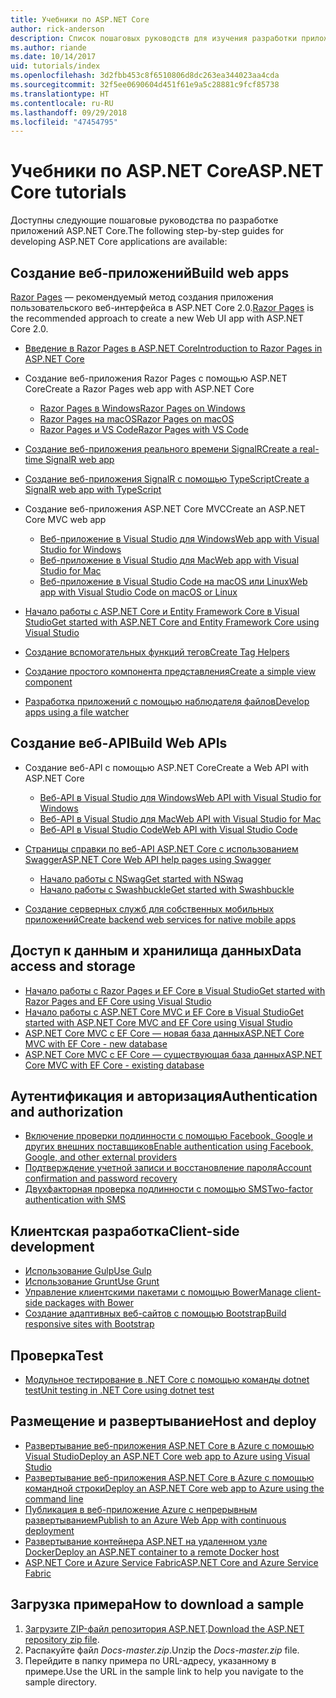 ```yaml
---
title: Учебники по ASP.NET Core
author: rick-anderson
description: Список пошаговых руководств для изучения разработки приложений ASP.NET Core.
ms.author: riande
ms.date: 10/14/2017
uid: tutorials/index
ms.openlocfilehash: 3d2fbb453c8f6510806d8dc263ea344023aa4cda
ms.sourcegitcommit: 32f5ee0690604d451f61e9a5c28881c9fcf85738
ms.translationtype: HT
ms.contentlocale: ru-RU
ms.lasthandoff: 09/29/2018
ms.locfileid: "47454795"
---
```

# <a name="aspnet-core-tutorials"></a><span data-ttu-id="46e7b-103">Учебники по ASP.NET Core</span><span class="sxs-lookup"><span data-stu-id="46e7b-103">ASP.NET Core tutorials</span></span>

<span data-ttu-id="46e7b-104">Доступны следующие пошаговые руководства по разработке приложений ASP.NET Core.</span><span class="sxs-lookup"><span data-stu-id="46e7b-104">The following step-by-step guides for developing ASP.NET Core applications are available:</span></span>

## <a name="build-web-apps"></a><span data-ttu-id="46e7b-105">Создание веб-приложений</span><span class="sxs-lookup"><span data-stu-id="46e7b-105">Build web apps</span></span>

<span data-ttu-id="46e7b-106">[Razor Pages](xref:razor-pages/index) — рекомендуемый метод создания приложения пользовательского веб-интерфейса в ASP.NET Core 2.0.</span><span class="sxs-lookup"><span data-stu-id="46e7b-106">[Razor Pages](xref:razor-pages/index) is the recommended approach to create a new Web UI app with ASP.NET Core 2.0.</span></span>

* [<span data-ttu-id="46e7b-107">Введение в Razor Pages в ASP.NET Core</span><span class="sxs-lookup"><span data-stu-id="46e7b-107">Introduction to Razor Pages in ASP.NET Core</span></span>](xref:razor-pages/index)
* <span data-ttu-id="46e7b-108">Создание веб-приложения Razor Pages с помощью ASP.NET Core</span><span class="sxs-lookup"><span data-stu-id="46e7b-108">Create a Razor Pages web app with ASP.NET Core</span></span>

   * [<span data-ttu-id="46e7b-109">Razor Pages в Windows</span><span class="sxs-lookup"><span data-stu-id="46e7b-109">Razor Pages on Windows</span></span>](xref:tutorials/razor-pages/index)
   * [<span data-ttu-id="46e7b-110">Razor Pages на macOS</span><span class="sxs-lookup"><span data-stu-id="46e7b-110">Razor Pages on macOS</span></span>](xref:tutorials/razor-pages-mac/index)
   * [<span data-ttu-id="46e7b-111">Razor Pages и VS Code</span><span class="sxs-lookup"><span data-stu-id="46e7b-111">Razor Pages with VS Code</span></span>](xref:tutorials/razor-pages-vsc/index)  

* [<span data-ttu-id="46e7b-112">Создание веб-приложения реального времени SignalR</span><span class="sxs-lookup"><span data-stu-id="46e7b-112">Create a real-time SignalR web app</span></span>](xref:tutorials/signalr)
* [<span data-ttu-id="46e7b-113">Создание веб-приложения SignalR с помощью TypeScript</span><span class="sxs-lookup"><span data-stu-id="46e7b-113">Create a SignalR web app with TypeScript</span></span>](xref:tutorials/signalr-typescript-webpack)

* <span data-ttu-id="46e7b-114">Создание веб-приложения ASP.NET Core MVC</span><span class="sxs-lookup"><span data-stu-id="46e7b-114">Create an ASP.NET Core MVC web app</span></span>

   * [<span data-ttu-id="46e7b-115">Веб-приложение в Visual Studio для Windows</span><span class="sxs-lookup"><span data-stu-id="46e7b-115">Web app with Visual Studio for Windows</span></span>](xref:tutorials/first-mvc-app/index)
   * [<span data-ttu-id="46e7b-116">Веб-приложение в Visual Studio для Mac</span><span class="sxs-lookup"><span data-stu-id="46e7b-116">Web app with Visual Studio for Mac</span></span>](xref:tutorials/first-mvc-app-mac/index)
   * [<span data-ttu-id="46e7b-117">Веб-приложение в Visual Studio Code на macOS или Linux</span><span class="sxs-lookup"><span data-stu-id="46e7b-117">Web app with Visual Studio Code on macOS or Linux</span></span>](xref:tutorials/first-mvc-app-xplat/index)

* [<span data-ttu-id="46e7b-118">Начало работы с ASP.NET Core и Entity Framework Core в Visual Studio</span><span class="sxs-lookup"><span data-stu-id="46e7b-118">Get started with ASP.NET Core and Entity Framework Core using Visual Studio</span></span>](xref:data/ef-mvc/index)
* [<span data-ttu-id="46e7b-119">Создание вспомогательных функций тегов</span><span class="sxs-lookup"><span data-stu-id="46e7b-119">Create Tag Helpers</span></span>](xref:mvc/views/tag-helpers/authoring)
* [<span data-ttu-id="46e7b-120">Создание простого компонента представления</span><span class="sxs-lookup"><span data-stu-id="46e7b-120">Create a simple view component</span></span>](xref:mvc/views/view-components#walkthrough-creating-a-simple-view-component)
* [<span data-ttu-id="46e7b-121">Разработка приложений с помощью наблюдателя файлов</span><span class="sxs-lookup"><span data-stu-id="46e7b-121">Develop apps using a file watcher</span></span>](xref:tutorials/dotnet-watch)

## <a name="build-web-apis"></a><span data-ttu-id="46e7b-122">Создание веб-API</span><span class="sxs-lookup"><span data-stu-id="46e7b-122">Build Web APIs</span></span>

* <span data-ttu-id="46e7b-123">Создание веб-API с помощью ASP.NET Core</span><span class="sxs-lookup"><span data-stu-id="46e7b-123">Create a Web API with ASP.NET Core</span></span>

  * [<span data-ttu-id="46e7b-124">Веб-API в Visual Studio для Windows</span><span class="sxs-lookup"><span data-stu-id="46e7b-124">Web API with Visual Studio for Windows</span></span>](xref:tutorials/first-web-api)
  * [<span data-ttu-id="46e7b-125">Веб-API в Visual Studio для Mac</span><span class="sxs-lookup"><span data-stu-id="46e7b-125">Web API with Visual Studio for Mac</span></span>](xref:tutorials/first-web-api-mac)
  * [<span data-ttu-id="46e7b-126">Веб-API в Visual Studio Code</span><span class="sxs-lookup"><span data-stu-id="46e7b-126">Web API with Visual Studio Code</span></span>](xref:tutorials/web-api-vsc)

* [<span data-ttu-id="46e7b-127">Страницы справки по веб-API ASP.NET Core с использованием Swagger</span><span class="sxs-lookup"><span data-stu-id="46e7b-127">ASP.NET Core Web API help pages using Swagger</span></span>](xref:tutorials/web-api-help-pages-using-swagger)
  * [<span data-ttu-id="46e7b-128">Начало работы с NSwag</span><span class="sxs-lookup"><span data-stu-id="46e7b-128">Get started with NSwag</span></span>](xref:tutorials/get-started-with-nswag)
  * [<span data-ttu-id="46e7b-129">Начало работы с Swashbuckle</span><span class="sxs-lookup"><span data-stu-id="46e7b-129">Get started with Swashbuckle</span></span>](xref:tutorials/get-started-with-swashbuckle)

* [<span data-ttu-id="46e7b-130">Создание серверных служб для собственных мобильных приложений</span><span class="sxs-lookup"><span data-stu-id="46e7b-130">Create backend web services for native mobile apps</span></span>](xref:mobile/native-mobile-backend)

## <a name="data-access-and-storage"></a><span data-ttu-id="46e7b-131">Доступ к данным и хранилища данных</span><span class="sxs-lookup"><span data-stu-id="46e7b-131">Data access and storage</span></span>

* [<span data-ttu-id="46e7b-132">Начало работы с Razor Pages и EF Core в Visual Studio</span><span class="sxs-lookup"><span data-stu-id="46e7b-132">Get started with Razor Pages and EF Core using Visual Studio</span></span>](xref:data/ef-rp/intro)
* [<span data-ttu-id="46e7b-133">Начало работы с ASP.NET Core MVC и EF Core в Visual Studio</span><span class="sxs-lookup"><span data-stu-id="46e7b-133">Get started with ASP.NET Core MVC and EF Core using Visual Studio</span></span>](xref:data/ef-mvc/index)
* [<span data-ttu-id="46e7b-134">ASP.NET Core MVC с EF Core — новая база данных</span><span class="sxs-lookup"><span data-stu-id="46e7b-134">ASP.NET Core MVC with EF Core - new database</span></span>](/ef/core/get-started/aspnetcore/new-db)
* [<span data-ttu-id="46e7b-135">ASP.NET Core MVC с EF Core — существующая база данных</span><span class="sxs-lookup"><span data-stu-id="46e7b-135">ASP.NET Core MVC with EF Core - existing database</span></span>](/ef/core/get-started/aspnetcore/existing-db)

## <a name="authentication-and-authorization"></a><span data-ttu-id="46e7b-136">Аутентификация и авторизация</span><span class="sxs-lookup"><span data-stu-id="46e7b-136">Authentication and authorization</span></span>

* [<span data-ttu-id="46e7b-137">Включение проверки подлинности с помощью Facebook, Google и других внешних поставщиков</span><span class="sxs-lookup"><span data-stu-id="46e7b-137">Enable authentication using Facebook, Google, and other external providers</span></span>](xref:security/authentication/social/index)
* [<span data-ttu-id="46e7b-138">Подтверждение учетной записи и восстановление пароля</span><span class="sxs-lookup"><span data-stu-id="46e7b-138">Account confirmation and password recovery</span></span>](xref:security/authentication/accconfirm)
* [<span data-ttu-id="46e7b-139">Двухфакторная проверка подлинности с помощью SMS</span><span class="sxs-lookup"><span data-stu-id="46e7b-139">Two-factor authentication with SMS</span></span>](xref:security/authentication/2fa)

## <a name="client-side-development"></a><span data-ttu-id="46e7b-140">Клиентская разработка</span><span class="sxs-lookup"><span data-stu-id="46e7b-140">Client-side development</span></span>

* [<span data-ttu-id="46e7b-141">Использование Gulp</span><span class="sxs-lookup"><span data-stu-id="46e7b-141">Use Gulp</span></span>](xref:client-side/using-gulp)
* [<span data-ttu-id="46e7b-142">Использование Grunt</span><span class="sxs-lookup"><span data-stu-id="46e7b-142">Use Grunt</span></span>](xref:client-side/using-grunt)
* [<span data-ttu-id="46e7b-143">Управление клиентскими пакетами с помощью Bower</span><span class="sxs-lookup"><span data-stu-id="46e7b-143">Manage client-side packages with Bower</span></span>](xref:client-side/bower)
* [<span data-ttu-id="46e7b-144">Создание адаптивных веб-сайтов с помощью Bootstrap</span><span class="sxs-lookup"><span data-stu-id="46e7b-144">Build responsive sites with Bootstrap</span></span>](xref:client-side/bootstrap)

## <a name="test"></a><span data-ttu-id="46e7b-145">Проверка</span><span class="sxs-lookup"><span data-stu-id="46e7b-145">Test</span></span>

* [<span data-ttu-id="46e7b-146">Модульное тестирование в .NET Core с помощью команды dotnet test</span><span class="sxs-lookup"><span data-stu-id="46e7b-146">Unit testing in .NET Core using dotnet test</span></span>](/dotnet/articles/core/testing/unit-testing-with-dotnet-test)

## <a name="host-and-deploy"></a><span data-ttu-id="46e7b-147">Размещение и развертывание</span><span class="sxs-lookup"><span data-stu-id="46e7b-147">Host and deploy</span></span>

* [<span data-ttu-id="46e7b-148">Развертывание веб-приложения ASP.NET Core в Azure с помощью Visual Studio</span><span class="sxs-lookup"><span data-stu-id="46e7b-148">Deploy an ASP.NET Core web app to Azure using Visual Studio</span></span>](xref:tutorials/publish-to-azure-webapp-using-vs)
* [<span data-ttu-id="46e7b-149">Развертывание веб-приложения ASP.NET Core в Azure с помощью командной строки</span><span class="sxs-lookup"><span data-stu-id="46e7b-149">Deploy an ASP.NET Core web app to Azure using the command line</span></span>](/azure/app-service/app-service-web-get-started-dotnet)
* [<span data-ttu-id="46e7b-150">Публикация в веб-приложение Azure с непрерывным развертыванием</span><span class="sxs-lookup"><span data-stu-id="46e7b-150">Publish to an Azure Web App with continuous deployment</span></span>](xref:host-and-deploy/azure-apps/azure-continuous-deployment)
* [<span data-ttu-id="46e7b-151">Развертывание контейнера ASP.NET на удаленном узле Docker</span><span class="sxs-lookup"><span data-stu-id="46e7b-151">Deploy an ASP.NET container to a remote Docker host</span></span>](/azure/vs-azure-tools-docker-hosting-web-apps-in-docker)
* [<span data-ttu-id="46e7b-152">ASP.NET Core и Azure Service Fabric</span><span class="sxs-lookup"><span data-stu-id="46e7b-152">ASP.NET Core and Azure Service Fabric</span></span>](/azure/service-fabric/service-fabric-add-a-web-frontend)

<a name="download"></a>
## <a name="how-to-download-a-sample"></a><span data-ttu-id="46e7b-153">Загрузка примера</span><span class="sxs-lookup"><span data-stu-id="46e7b-153">How to download a sample</span></span>

1. <span data-ttu-id="46e7b-154">[Загрузите ZIP-файл репозитория ASP.NET](https://codeload.github.com/aspnet/Docs/zip/master).</span><span class="sxs-lookup"><span data-stu-id="46e7b-154">[Download the ASP.NET repository zip file](https://codeload.github.com/aspnet/Docs/zip/master).</span></span>
1. <span data-ttu-id="46e7b-155">Распакуйте файл *Docs-master.zip*.</span><span class="sxs-lookup"><span data-stu-id="46e7b-155">Unzip the *Docs-master.zip* file.</span></span>
1. <span data-ttu-id="46e7b-156">Перейдите в папку примера по URL-адресу, указанному в примере.</span><span class="sxs-lookup"><span data-stu-id="46e7b-156">Use the URL in the sample link to help you navigate to the sample directory.</span></span>
